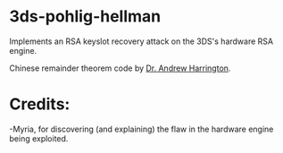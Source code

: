 # 3ds-pohlig-hellman
Implements an RSA keyslot recovery attack on the 3DS's hardware RSA engine.

Chinese remainder theorem code by [Dr. Andrew Harrington](http://anh.cs.luc.edu/).

# Credits:
-Myria, for discovering (and explaining) the flaw in the hardware engine being exploited.
